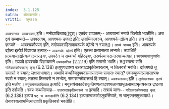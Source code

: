 ```yaml
---
index:  3.1.125
sutra:  ओरावश्यके।
vritti:  nyasa
---
```


`अवश्यम्भाव आवश्यकम्` इति। मनोज्ञादित्वाद्()वुञ्। एतदेव ज्ञापकम्-- अव्ययानां भमात्रे टिलोपो भवतीति। अत्र द्वयं सम्भाव्यते-- उपपदत्वम्, आवश्यक उपपद इति; उपाधिकत्वञ्च, आवश्यके द्योत्य इति। तत्र यद्येवं ज्ञाप्यते-- आवश्यकौपपद इति, तदोपपदरहितादावश्यके द्योत्ये न स्यात्()। `लाव्यं पाव्यम्` इति।
आवश्यके द्योत्य इत्येवं विज्ञायत इत्याह-- `आवश्यके द्योत्ये` इति। एतच्च प्रत्यासत्या लभ्यते। उपाधिर्हि प्रत्ययान्तद्योत्यत्वादन्तरङ्गः, उपपदेन च सम्बन्धो बहिरङ्गः, तदर्थस्य पदान्तरवाच्यत्वात्। `स्वरसमासानुपपत्तिः` इति। उपपदे ह्रावश्यके विज्ञायमाने `उपपदमतिङ` (2.2.19) इति समासो भवति। त()स्मश्च सति `गतिकारकोपपदात् कृत्` (6.2.138) इत्युपपदाश्रय उत्तरपदप्रकृतिस्वरत्वम्, न तित्स्वरो भवति। द्योत्यपक्षे तु समासो न स्यात्; लक्षणाभावात्। अथापि कथञ्चिदुपपदसमासादन्यः समासः स्यात्? एवमप्युपपदसमासाश्रयः स्वरो न स्यात्; ततश्च तित्स्वरो न लभ्येत्, समासान्तोदात्तत्वं हि स्यात्। `अवश्यलाव्यम्` इति। `लुम्पेदवश्यमः कृत्ये` इति मलोपः। `मयूरव्यंसकादित्वात्` इत्यादि। मयूरव्यंसकादेराकृतिगणत्वादवश्यलाव्यप्रभृतलाव्यप्रभृतयस्तत्र द्रष्टव्या इति दर्शयति। स्वरः कथमित्याह-- `उत्तरपदप्रकृतिस्वरत्वे च` इत्यादि। तत्रायं यत्नः-- `गतिकारकोपपदात् कृत्` (6.2.138) इत्यत्र `षट् च काण्डादीनि` (6.2.134) इत्यतश्चकारोऽनुवर्त्तिष्यते, स चानृक्तसमुच्चयार्थः। तेनावश्यलाव्यमित्यादावपि प्रकृतिस्वरो भवतीति॥
